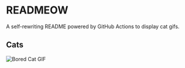 # READMEOW

A self-rewriting README powered by GitHub Actions to display cat gifs.

## Cats

![Bored Cat GIF](https://media1.giphy.com/media/v1.Y2lkPTlhY2QwMmRhNHpqMXRuamIyMXIzZDZleHRqa3c2bHF4d2U3eHV2cDQ4djc4ZjZueCZlcD12MV9naWZzX3NlYXJjaCZjdD1n/mlvseq9yvZhba/200.gif)
